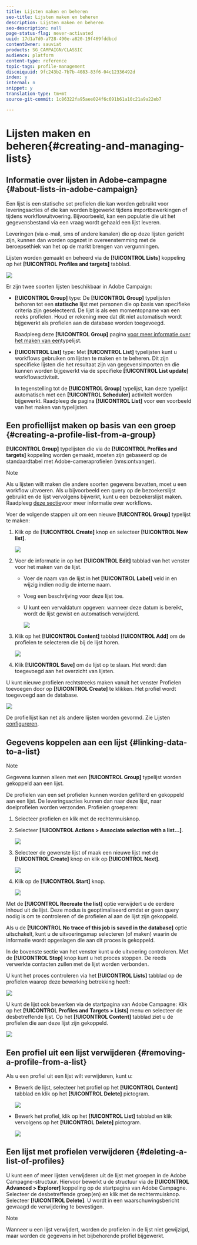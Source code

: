 ```yaml
---
title: Lijsten maken en beheren
seo-title: Lijsten maken en beheren
description: Lijsten maken en beheren
seo-description: null
page-status-flag: never-activated
uuid: 17d1a7d0-a728-490e-a820-19f469fddbcd
contentOwner: sauviat
products: SG_CAMPAIGN/CLASSIC
audience: platform
content-type: reference
topic-tags: profile-management
discoiquuid: 9fc243b2-7b7b-4083-83f6-04c12336492d
index: y
internal: n
snippet: y
translation-type: tm+mt
source-git-commit: 1c86322fa95aee024f6c691b61a10c21a9a22eb7

---
```



# Lijsten maken en beheren{#creating-and-managing-lists}

## Informatie over lijsten in Adobe-campagne {#about-lists-in-adobe-campaign}

Een lijst is een statische set profielen die kan worden gebruikt voor leveringsacties of die kan worden bijgewerkt tijdens importbewerkingen of tijdens workflowuitvoering. Bijvoorbeeld, kan een populatie die uit het gegevensbestand via een vraag wordt gehaald een lijst leveren.

Leveringen (via e-mail, sms of andere kanalen) die op deze lijsten gericht zijn, kunnen dan worden opgezet in overeenstemming met de beroepsethiek van het op de markt brengen van vergunningen.

Lijsten worden gemaakt en beheerd via de **[!UICONTROL Lists]** koppeling op het **[!UICONTROL Profiles and targets]** tabblad.

![](assets/s_ncs_user_interface_group_link.png)

Er zijn twee soorten lijsten beschikbaar in Adobe Campaign:

* **[!UICONTROL Group]** type: De **[!UICONTROL Group]** typelijsten behoren tot een **statische** lijst met personen die op basis van specifieke criteria zijn geselecteerd. De lijst is als een momentopname van een reeks profielen. Houd er rekening mee dat dit niet automatisch wordt bijgewerkt als profielen aan de database worden toegevoegd.

   Raadpleeg deze **[!UICONTROL Group]** pagina [voor meer informatie over het maken van een](#creating-a-profile-list-from-a-group)typelijst.

* **[!UICONTROL List]** type: Met **[!UICONTROL List]** typelijsten kunt u workflows gebruiken om lijsten te maken en te beheren. Dit zijn specifieke lijsten die het resultaat zijn van gegevensimporten en die kunnen worden bijgewerkt via de specifieke **[!UICONTROL List update]** workflowactiviteit.

   In tegenstelling tot de **[!UICONTROL Group]** typelijst, kan deze typelijst automatisch met een **[!UICONTROL Scheduler]** activiteit worden bijgewerkt. Raadpleeg de pagina **[!UICONTROL List]** voor een voorbeeld van het maken van [](../../workflow/using/list-update.md)typelijsten.

## Een profiellijst maken op basis van een groep {#creating-a-profile-list-from-a-group}

**[!UICONTROL Group]** typelijsten die via de **[!UICONTROL Profiles and targets]** koppeling worden gemaakt, moeten zijn gebaseerd op de standaardtabel met Adobe-cameraprofielen (nms:ontvanger).

>[!NOTE]
>
>Als u lijsten wilt maken die andere soorten gegevens bevatten, moet u een workflow uitvoeren. Als u bijvoorbeeld een query op de bezoekerslijst gebruikt en de lijst vervolgens bijwerkt, kunt u een bezoekerslijst maken. Raadpleeg [deze sectie](../../workflow/using/about-workflows.md)voor meer informatie over workflows.

Voer de volgende stappen uit om een nieuwe **[!UICONTROL Group]** typelijst te maken:

1. Klik op de **[!UICONTROL Create]** knop en selecteer **[!UICONTROL New list]**.

   ![](assets/s_ncs_user_new_group.png)

1. Voer de informatie in op het **[!UICONTROL Edit]** tabblad van het venster voor het maken van de lijst.

   * Voer de naam van de lijst in het **[!UICONTROL Label]** veld in en wijzig indien nodig de interne naam.
   * Voeg een beschrijving voor deze lijst toe.
   * U kunt een vervaldatum opgeven: wanneer deze datum is bereikt, wordt de lijst gewist en automatisch verwijderd.

      ![](assets/list_expiration_date.png)

1. Klik op het **[!UICONTROL Content]** tabblad **[!UICONTROL Add]** om de profielen te selecteren die bij de lijst horen.

   ![](assets/s_ncs_user_add_group.png)

1. Klik **[!UICONTROL Save]** om de lijst op te slaan. Het wordt dan toegevoegd aan het overzicht van lijsten.

U kunt nieuwe profielen rechtstreeks maken vanuit het venster Profielen toevoegen door op **[!UICONTROL Create]** te klikken. Het profiel wordt toegevoegd aan de database.

![](assets/s_ncs_user_new_recipient_from_group.png)

De profiellijst kan net als andere lijsten worden gevormd. Zie Lijsten [configureren](../../platform/using/adobe-campaign-workspace.md#configuring-lists).

## Gegevens koppelen aan een lijst {#linking-data-to-a-list}

>[!NOTE]
>
>Gegevens kunnen alleen met een **[!UICONTROL Group]** typelijst worden gekoppeld aan een lijst.

De profielen van een set profielen kunnen worden gefilterd en gekoppeld aan een lijst. De leveringsacties kunnen dan naar deze lijst, naar doelprofielen worden verzonden. Profielen groeperen:

1. Selecteer profielen en klik met de rechtermuisknop.
1. Selecteer **[!UICONTROL Actions > Associate selection with a list...]**.

   ![](assets/s_ncs_user_add_selection_to_group.png)

1. Selecteer de gewenste lijst of maak een nieuwe lijst met de **[!UICONTROL Create]** knop en klik op **[!UICONTROL Next]**.

   ![](assets/s_ncs_user_add_selection_to_group_2.png)

1. Klik op de **[!UICONTROL Start]** knop.

   ![](assets/s_ncs_user_add_selection_to_group_3.png)

Met de **[!UICONTROL Recreate the list]** optie verwijdert u de eerdere inhoud uit de lijst. Deze modus is geoptimaliseerd omdat er geen query nodig is om te controleren of de profielen al aan de lijst zijn gekoppeld.

Als u de **[!UICONTROL No trace of this job is saved in the database]** optie uitschakelt, kunt u de uitvoeringsmap selecteren (of maken) waarin de informatie wordt opgeslagen die aan dit proces is gekoppeld.

In de bovenste sectie van het venster kunt u de uitvoering controleren. Met de **[!UICONTROL Stop]** knop kunt u het proces stoppen. De reeds verwerkte contacten zullen met de lijst worden verbonden.

U kunt het proces controleren via het **[!UICONTROL Lists]** tabblad op de profielen waarop deze bewerking betrekking heeft:

![](assets/s_ncs_user_add_selection_to_group_4.png)

U kunt de lijst ook bewerken via de startpagina van Adobe Campagne: Klik op het **[!UICONTROL Profiles and Targets > Lists]** menu en selecteer de desbetreffende lijst. Op het **[!UICONTROL Content]** tabblad ziet u de profielen die aan deze lijst zijn gekoppeld.

![](assets/s_ncs_user_add_selection_to_group_5.png)

## Een profiel uit een lijst verwijderen {#removing-a-profile-from-a-list}

Als u een profiel uit een lijst wilt verwijderen, kunt u:

* Bewerk de lijst, selecteer het profiel op het **[!UICONTROL Content]** tabblad en klik op het **[!UICONTROL Delete]** pictogram.

   ![](assets/list_remove_a_recipient.png)

* Bewerk het profiel, klik op het **[!UICONTROL List]** tabblad en klik vervolgens op het **[!UICONTROL Delete]** pictogram.

   ![](assets/recipient_remove_a_list.png)

## Een lijst met profielen verwijderen {#deleting-a-list-of-profiles}

U kunt een of meer lijsten verwijderen uit de lijst met groepen in de Adobe Campagne-structuur. Hiervoor bewerkt u de structuur via de **[!UICONTROL Advanced > Explorer]** koppeling op de startpagina van Adobe Campagne. Selecteer de desbetreffende groep(en) en klik met de rechtermuisknop. Selecteer **[!UICONTROL Delete]**. U wordt in een waarschuwingsbericht gevraagd de verwijdering te bevestigen.

>[!NOTE]
>
>Wanneer u een lijst verwijdert, worden de profielen in de lijst niet gewijzigd, maar worden de gegevens in het bijbehorende profiel bijgewerkt.

